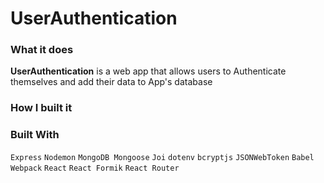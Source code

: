 # UserAuthentication

### What it does

**UserAuthentication** is a web app that allows users to Authenticate themselves and add their data to App's database

### How I built it


### Built With

`Express` `Nodemon` `MongoDB Mongoose` `Joi` `dotenv` `bcryptjs` `JSONWebToken` `Babel` `Webpack` `React` `React Formik` `React Router`


